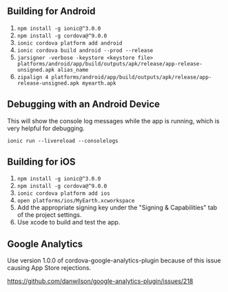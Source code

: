 Building for Android
--------------------

1. `npm install -g ionic@^3.0.0`
2. `npm install -g cordova@^9.0.0`
3. `ionic cordova platform add android`
4. `ionic cordova build android --prod --release`
5. `jarsigner -verbose -keystore <keystore file> platforms/android/app/build/outputs/apk/release/app-release-unsigned.apk alias_name`
6. `zipalign 4 platforms/android/app/build/outputs/apk/release/app-release-unsigned.apk myearth.apk`


Debugging with an Android Device
--------------------------------

This will show the console log messages while the app is running, which is
very helpful for debugging.

`ionic run --livereload --consolelogs`


Building for iOS
--------------------

1. `npm install -g ionic@^3.0.0`
2. `npm install -g cordova@^9.0.0`
3. `ionic cordova platform add ios`
4. `open platforms/ios/MyEarth.xcworkspace`
5. Add the appropriate signing key under the "Signing & Capabilities" tab of the project settings.
6. Use xcode to build and test the app.


Google Analytics
----------------

Use version 1.0.0 of cordova-google-analytics-plugin because of this
issue causing App Store rejections.

https://github.com/danwilson/google-analytics-plugin/issues/218
